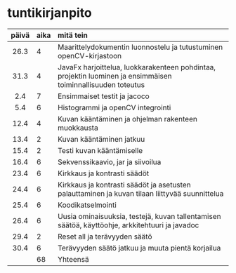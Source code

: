 # tuntikirjanpito

| päivä | aika | mitä tein  |
| :----:|:-----| :-----|
| 26.3  | 4    | Maarittelydokumentin luonnostelu ja tutustuminen openCV-kirjastoon |
| 31.3  | 4    | JavaFx harjoittelua, luokkarakenteen pohdintaa, projektin luominen ja ensimmäisen toiminnallisuuden toteutus |
| 2.4   | 7    | Ensimmaiset testit ja jacoco|
| 5.4   | 6    | Histogrammi ja openCV integrointi|
| 12.4  | 4    | Kuvan kääntäminen ja ohjelman rakenteen muokkausta|
| 13.4  | 2    | Kuvan kääntäminen jatkuu|
| 15.4  | 2    | Testi kuvan kääntämiselle|
| 16.4  | 6    | Sekvenssikaavio, jar ja siivoilua|
| 23.4	| 6    | Kirkkaus ja kontrasti säädöt|
| 24.4  | 6    | Kirkkaus ja kontrasti säädöt ja asetusten palauttaminen ja kuvan tilaan liittyvää suunnittelua|
| 25.4  | 6    | Koodikatselmointi|
| 26.4  | 6    | Uusia ominaisuuksia, testejä, kuvan tallentamisen säätöä, käyttöohje, arkkitehtuuri ja javadoc|
| 29.4  | 2    | Reset all ja terävyyden säätö|
| 30.4  | 6    | Terävyyden säätö jatkuu ja muuta pientä korjailua|
|       | 68   | Yhteensä|
